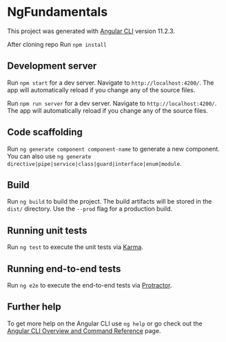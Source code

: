 # NgFundamentals

This project was generated with [Angular CLI](https://github.com/angular/angular-cli) version 11.2.3.

After cloning repo Run `npm install`

## Development server

Run `npm start` for a dev server. Navigate to `http://localhost:4200/`. The app will automatically reload if you change any of the source files.

Run `npm run server` for a dev server. Navigate to `http://localhost:4200/`. The app will automatically reload if you change any of the source files.





## Code scaffolding

Run `ng generate component component-name` to generate a new component. You can also use `ng generate directive|pipe|service|class|guard|interface|enum|module`.

## Build

Run `ng build` to build the project. The build artifacts will be stored in the `dist/` directory. Use the `--prod` flag for a production build.

## Running unit tests

Run `ng test` to execute the unit tests via [Karma](https://karma-runner.github.io).

## Running end-to-end tests

Run `ng e2e` to execute the end-to-end tests via [Protractor](http://www.protractortest.org/).

## Further help

To get more help on the Angular CLI use `ng help` or go check out the [Angular CLI Overview and Command Reference](https://angular.io/cli) page.
